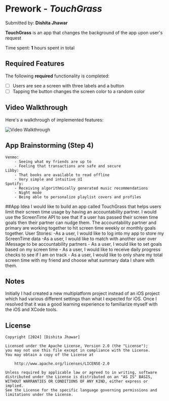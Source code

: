 # Prework - *TouchGrass*

Submitted by: **Dishita Jhawar**

**TouchGrass** is an app that changes the background of the app upon user's request

Time spent: **1** hours spent in total

## Required Features

The following **required** functionality is completed:

- [ ] Users are see a screen with three labels and a button
- [ ] Tapping the button changes the screen color to a random color
 
## Video Walkthrough

Here's a walkthrough of implemented features:

<img src='https://i.imgur.com/NL4VHnz.gif' title='Video Walkthrough' width='' alt='Video Walkthrough' />


## App Brainstorming (Step 4)
    Venmo: 
        - Seeing what my friends are up to 
        - Feeling that transactions are safe and secure 
    Libby:
        - That books are available to read offline
        - Very simple and intuitive UI 
    Spotify:
        - Receiving algorithmically generated music recommendations
        - Night mode 
        - Being able to personalize playlist covers and profiles
        
##App Idea 
    I would like to build an app called TouchGrass that helps users limit their screen time usage by having an accountability partner. I would use the ScreenTime API to see that if a user has passed their screen time goals then their partner can nudge them. The accountability partner and primary are working together to hit screen time weekly or monthly goals together. 
    User Stories:
     -As a user, I would like to log into my app to store my ScreenTime data
     -As a user, I would like to match with another user over iMessage to be accountability partners
     - As a user, I would like to set goals based on my screen time
     - As a user, I would like to receive daily progress checks to see if I am on track 
     - As a user, I would like to only share my total screen time with my friend and choose what summary data I share with them. 

## Notes

Initially I had created a new multiplatform project instead of an iOS project which had various different settings than what I expected for iOS. Once I resolved that it was a good learning experience to familiarize myself with the iOS and XCode tools. 

## License

    Copyright [2024] [Dishita Jhawar]

    Licensed under the Apache License, Version 2.0 (the "License");
    you may not use this file except in compliance with the License.
    You may obtain a copy of the License at

        http://www.apache.org/licenses/LICENSE-2.0

    Unless required by applicable law or agreed to in writing, software
    distributed under the License is distributed on an "AS IS" BASIS,
    WITHOUT WARRANTIES OR CONDITIONS OF ANY KIND, either express or implied.
    See the License for the specific language governing permissions and
    limitations under the License.
